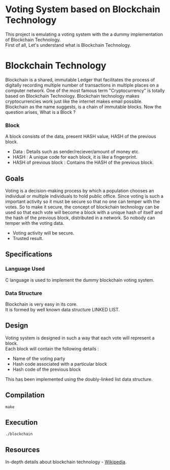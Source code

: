 # Voting System based on Blockchain Technology  
This project is emulating a voting system with the a dummy implementation of Blockchain Technology.  
First of all, Let's understand what is Blockchain Technology.  

# Blockchain Technology  
Blockchain is a shared, immutable Ledger that facilitates the process of digitally recording multiple number of transactions in multiple places on a computer 
network. One of the most famous term "Cryptocurrency" is totally based on Blockchain Technology. Blockchain technology makes cryptocurrencies work just like 
the internet makes email possible. Blockchain as the name suggests, is a chain of immutable blocks. Now the question arises, What is a Block ?  

### Block  
A block consists of the data, present HASH value, HASH of the previous block.  

* Data : Details such as sender/reciever/amount of money etc.  
* HASH : A unique code for each block, it is like a fingerprint.  
* HASH of previous block : Contains the HASH of the previous block.  

## Goals  

Voting is a decision-making process by which a population chooses an individual or multiple individuals to hold public office. Since voting is such a 
important activity so it must be secure so that no one can temper with the votes. So to make it secure, the concept of blockchain technology can be used 
so that each vote will become a block with a unique hash of itself and the hash of the previous block, distributed in a network. 
So nobody can temper with the voting data.  

* Voting activity will be secure.  
* Trusted result.

## Specifications  

### Language Used  
C language is used to implement the dummy blockchain voting system.  

### Data Structure  

Blockchain is very easy in its core.  
It is formed by well known data structure LINKED LIST.  

## Design  

Voting system is designed in such a way that each vote will represent a block.  
Each block will contain the following details :  

* Name of the voting party  
* Hash code associated with a particular block  
* Hash code of the previous block  

This has been implemented using the doubly-linked list data structure.  

## Compilation  
```  
make  
```  

## Execution  
```  
./blockchain  
```  


## Resources  
  
In-depth details about blockchain technology - [Wikipedia](https://en.wikipedia.org/wiki/Blockchain).  




